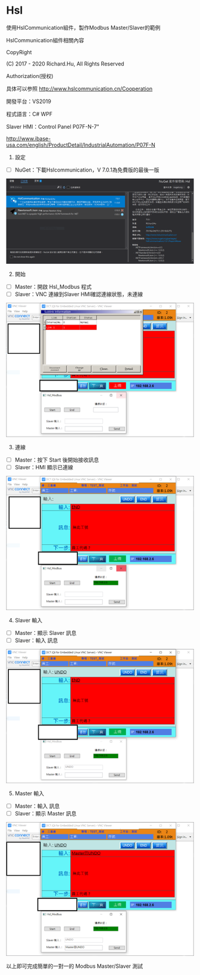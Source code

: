 # Hsl
使用HslCommunication組件，製作Modbus Master/Slaver的範例

HslCommunication組件相關內容

CopyRight

(C) 2017 - 2020 Richard.Hu, All Rights Reserved

Authorization(授权)

具体可以参照 http://www.hslcommunication.cn/Cooperation

開發平台：VS2019

程式語言：C# WPF

Slaver HMI：Control Panel P07F-N-7"

http://www.ibase-usa.com/english/ProductDetail/IndustrialAutomation/P07F-N

1. 設定
- [ ] NuGet：下載Hslcommunication，V 7.0.1為免費版的最後一版

![1](https://github.com/asgardpz/Hsl/blob/master/Image/5.PNG)

2. 開始
- [ ] Master：開啟 Hsl_Modbus 程式
- [ ] Slaver：VNC 連線到Slaver HMI確認連線狀態，未連線

![1](https://github.com/asgardpz/Hsl/blob/master/Image/1.PNG)

3. 連線
- [ ] Master：按下 Start 後開始接收訊息
- [ ] Slaver：HMI 顯示已連線

![1](https://github.com/asgardpz/Hsl/blob/master/Image/2.PNG)

4. Slaver 輸入
- [ ] Master：顯示 Slaver 訊息
- [ ] Slaver：輸入 訊息

![1](https://github.com/asgardpz/Hsl/blob/master/Image/3.PNG)

5. Master 輸入
- [ ] Master：輸入 訊息
- [ ] Slaver：顯示 Master 訊息

![1](https://github.com/asgardpz/Hsl/blob/master/Image/4.PNG)

以上即可完成簡單的一對一的 Modbus Master/Slaver 測試


